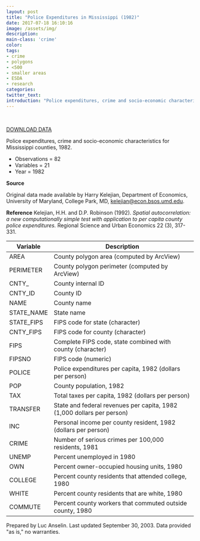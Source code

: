 ```yaml
---
layout: post
title: "Police Expenditures in Mississippi (1982)"
date: 2017-07-18 16:10:16
image: /assets/img/
description:
main-class: 'crime'
color:
tags:
- crime
- polygons
- <500
- smaller areas
- ESDA
- research
categories:
twitter_text:
introduction: "Police expenditures, crime and socio-economic characteristics for Mississippi counties, 1982"
---
```

<div id="root" data-geojson="../data/police.geojson"></div>

<br>


[DOWNLOAD DATA](../data/police.zip)


Police expenditures, crime and socio-economic characteristics for Mississippi counties, 1982.

* Observations = 82
* Variables = 21
* Year = 1982

**Source**

Original data made available by Harry Kelejian, Department of Economics,
University of Maryland, College Park, MD,
[kelejian@econ.bsos.umd.edu](mailto:kelejian@econ.bsos.umd.edu).

**Reference**
Kelejian, H.H. and D.P. Robinson (1992). *Spatial autocorrelation: a new computationally simple test with application to per capita county police expenditures.* Regional Science and Urban
Economics 22 (3), 317-331.


| **Variable**                         | **Description**                      |
|--|--|
| AREA                                 | County polygon area (computed by ArcView)                             |
| PERIMETER                            | County polygon perimeter (computed by ArcView)                          |
| CNTY\_                               | County internal ID                   |
| CNTY\_ID                             | County ID                            |
| NAME                                 | County name                          |
| STATE\_NAME                          | State name                           |
| STATE\_FIPS                          | FIPS code for state (character)      |
| CNTY\_FIPS                           | FIPS code for county (character)     |
| FIPS                                 | Complete FIPS code, state combined   with county (character)          |
| FIPSNO                               | FIPS code (numeric)                  |
| POLICE                               | Police expenditures per capita, 1982  (dollars per person)                 |
| POP                                  | County population, 1982              |
| TAX                                  | Total taxes per capita, 1982 (dollars per person)                 |
| TRANSFER                             | State and federal revenues per capita, 1982 (1,000 dollars per       person)                              |
| INC                                  | Personal income per county resident, 1982 (dollars per person) |
| CRIME                                | Number of serious crimes per 100,000  residents, 1981           |
| UNEMP                                | Percent unemployed in 1980        |
| OWN                                  | Percent owner-occupied housing units, 1980              |
| COLLEGE                              | Percent county residents that attended college, 1980             |
| WHITE                                | Percent county residents that are white, 1980                    |
| COMMUTE                              | Percent county workers that commuted  outside county, 1980       |


Prepared by Luc Anselin. Last updated September 30, 2003. Data provided "as is," no warranties.
